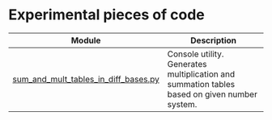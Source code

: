# Experimental pieces of code

| Module | Description |
 ------ | ------ |
| [sum_and_mult_tables_in_diff_bases.py](sum_and_mult_tables_in_diff_bases.py) | Console utility. Generates multiplication and summation tables based on given number system. |
